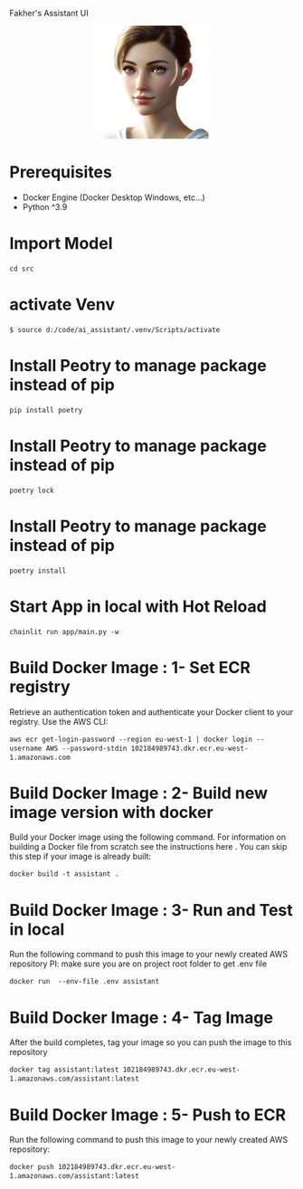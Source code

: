 Fakher's Assistant UI

<p align="center">
<img src="src/app/public/clara.png" alt="drawing" width="200"/>
</p>


# Prerequisites
* Docker Engine (Docker Desktop Windows, etc...)
* Python ^3.9

# Import Model
```shell
cd src
```

# activate Venv
```shell
$ source d:/code/ai_assistant/.venv/Scripts/activate
```

# Install Peotry to manage package instead of pip
```shell
pip install poetry
```

# Install Peotry to manage package instead of pip
```shell
poetry lock
```

# Install Peotry to manage package instead of pip
```shell
poetry install
```

# Start App in local with Hot Reload
```shell
chainlit run app/main.py -w
```


# Build Docker Image : 1- Set ECR registry
Retrieve an authentication token and authenticate your Docker client to your registry. Use the AWS CLI:
```shell
aws ecr get-login-password --region eu-west-1 | docker login --username AWS --password-stdin 102184989743.dkr.ecr.eu-west-1.amazonaws.com
```


# Build Docker Image : 2- Build new image version with docker
Build your Docker image using the following command. For information on building a Docker file from scratch see the instructions here . You can skip this step if your image is already built:
```shell
docker build -t assistant .
```

# Build Docker Image : 3- Run and Test in local
Run the following command to push this image to your newly created AWS repository 
PI: make sure you are on project root folder to get .env file
```shell
docker run  --env-file .env assistant
```

# Build Docker Image : 4- Tag Image
After the build completes, tag your image so you can push the image to this repository
```shell
docker tag assistant:latest 102184989743.dkr.ecr.eu-west-1.amazonaws.com/assistant:latest
```

# Build Docker Image : 5- Push to ECR
Run the following command to push this image to your newly created AWS repository:
```shell
docker push 102184989743.dkr.ecr.eu-west-1.amazonaws.com/assistant:latest
```

